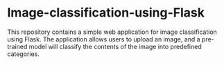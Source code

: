 # Image-classification-using-Flask
This repository contains a simple web application for image classification using Flask. The application allows users to upload an image, and a pre-trained model will classify the contents of the image into predefined categories.
